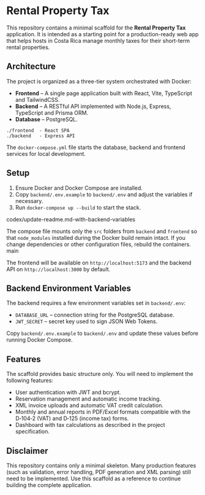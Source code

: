 # Rental Property Tax

This repository contains a minimal scaffold for the **Rental Property Tax** application. It is intended as a starting point for a production-ready web app that helps hosts in Costa Rica manage monthly taxes for their short-term rental properties.

## Architecture

The project is organized as a three-tier system orchestrated with Docker:

- **Frontend** – A single page application built with React, Vite, TypeScript and TailwindCSS.
- **Backend** – A RESTful API implemented with Node.js, Express, TypeScript and Prisma ORM.
- **Database** – PostgreSQL.

```
./frontend  - React SPA
./backend   - Express API
```

The `docker-compose.yml` file starts the database, backend and frontend services for local development.

## Setup

1. Ensure Docker and Docker Compose are installed.
2. Copy `backend/.env.example` to `backend/.env` and adjust the variables if necessary.
3. Run `docker-compose up --build` to start the stack.

 codex/update-readme.md-with-backend-variables

The compose file mounts only the `src` folders from `backend` and `frontend` so
that `node_modules` installed during the Docker build remain intact.  If you
change dependencies or other configuration files, rebuild the containers.
 main

The frontend will be available on `http://localhost:5173` and the backend API on `http://localhost:3000` by default.

## Backend Environment Variables

The backend requires a few environment variables set in `backend/.env`:

- `DATABASE_URL` – connection string for the PostgreSQL database.
- `JWT_SECRET` – secret key used to sign JSON Web Tokens.

Copy `backend/.env.example` to `backend/.env` and update these values before running Docker Compose.

## Features

The scaffold provides basic structure only. You will need to implement the following features:

- User authentication with JWT and bcrypt.
- Reservation management and automatic income tracking.
- XML invoice uploads and automatic VAT credit calculation.
- Monthly and annual reports in PDF/Excel formats compatible with the D‑104‑2 (VAT) and D‑125 (income tax) forms.
- Dashboard with tax calculations as described in the project specification.

## Disclaimer

This repository contains only a minimal skeleton. Many production features (such as validation, error handling, PDF generation and XML parsing) still need to be implemented. Use this scaffold as a reference to continue building the complete application.
